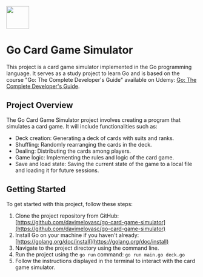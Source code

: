 <img src="https://img.shields.io/badge/go-%2300ADD8.svg?style=for-the-badge&logo=go&logoColor=white"
width="60" />

# Go Card Game Simulator

This project is a card game simulator implemented in the Go programming language. It serves as a study project to learn Go and is based on the course "Go: The Complete Developer's Guide" available on Udemy: [Go: The Complete Developer's Guide](https://udemy.com/course/go-the-complete-developers-guide).

## Project Overview

The Go Card Game Simulator project involves creating a program that simulates a card game. It will include functionalities such as:

- Deck creation: Generating a deck of cards with suits and ranks.
- Shuffling: Randomly rearranging the cards in the deck.
- Dealing: Distributing the cards among players.
- Game logic: Implementing the rules and logic of the card game.
- Save and load state: Saving the current state of the game to a local file and loading it for future sessions.


## Getting Started

To get started with this project, follow these steps:

1. Clone the project repository from GitHub: [https://github.com/davimelovasc/go-card-game-simulator](https://github.com/davimelovasc/go-card-game-simulator)
2. Install Go on your machine if you haven't already: [https://golang.org/doc/install](https://golang.org/doc/install)
3. Navigate to the project directory using the command line.
4. Run the project using the `go run` command: `go run main.go deck.go`
5. Follow the instructions displayed in the terminal to interact with the card game simulator.
